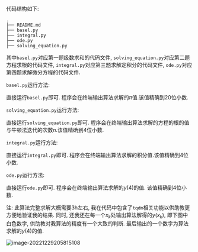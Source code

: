 代码结构如下:

```text
.
├── README.md
├── basel.py
├── integral.py
├── ode.py
├── solving_equation.py
```

其中`basel.py`对应第一题级数求和的代码文件, `solving_equation.py`对应第二题方程求根的代码文件, `integral.py`对应第三题求解定积分的代码文件, `ode.py`对应第四题求解微分方程的代码文件.

`basel.py`运行方法:

直接运行`basel.py`即可. 程序会在终端输出算法求解的$\pi$值.该值精确到20位小数.

`solving_equation.py`运行方法:

直接运行`solving_equation.py`即可. 程序会在终端输出算法求解的方程的根的值与牛顿法迭代的次数$n$.该值精确到4位小数.

`integral.py`运行方法:

直接运行`integral.py`即可. 程序会在终端输出算法求解的积分值.该值精确到4位小数.

`ode.py`运行方法:

直接运行`ode.py`即可. 程序会在终端输出算法求解的$y(4)$的值. 该值精确到4位小数.

注: 此算法完整求解大概需要3h左右, 我在代码中包含了`tqdm`相关功能以供助教更方便地验证我的结果. 同时, 还我还在每一个$x_k$处输出算法解得的$y(x_k)$, 即下图中白色数字, 供助教对我算法的精度有一个大致的判断. 最后输出的一个数字为算法求解的$y(4)$的值.

![image-20221229205815108](!README!.assets/image-20221229205815108.png)
